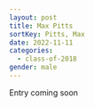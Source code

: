 ```yaml
---
layout: post
title: Max Pitts
sortKey: Pitts, Max
date: 2022-11-11
categories:
  - class-of-2018
gender: male
---
```

E﻿ntry coming soon
